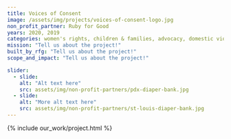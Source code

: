 ```yaml
---
title: Voices of Consent
image: /assets/img/projects/voices-of-consent-logo.jpg
non_profit_partner: Ruby for Good
years: 2020, 2019
categories: women's rights, children & families, advocacy, domestic violence, community building, youth issues
mission: "Tell us about the project!"
built_by_rfg: "Tell us about the project!"
scope_and_impact: "Tell us about the project!"

slider:
  - slide: 
    alt: "Alt text here"
    src: assets/img/non-profit-partners/pdx-diaper-bank.jpg
  - slide: 
    alt: "More alt text here"
    src: assets/img/non-profit-partners/st-louis-diaper-bank.jpg
---
```


{% include our_work/project.html %}
